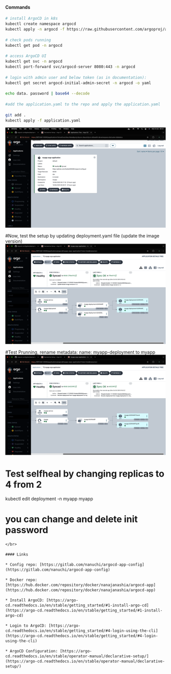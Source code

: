 #### Commands

```bash
# install ArgoCD in k8s
kubectl create namespace argocd
kubectl apply -n argocd -f https://raw.githubusercontent.com/argoproj/argo-cd/stable/manifests/install.yaml

# check pods running
kubectl get pod -n argocd

# access ArgoCD UI
kubectl get svc -n argocd
kubectl port-forward svc/argocd-server 8080:443 -n argocd

# login with admin user and below token (as in documentation):
kubectl get secret argocd-initial-admin-secret -n argocd -o yaml

echo data. password | base64 --decode

#add the application.yaml to the repo and apply the application.yaml

git add .
kubectl apply -f application.yaml
```
![image alt](https://github.com/Ezekiel200483/argocd-config/blob/e32efa81b8dc60ba86d54751045691e6cc8dbaa0/Screenshot%202025-10-06%20at%2009.22.03.png)

#Now, test the setup by updating deployment.yaml file (update the image version)
![image alt](https://github.com/Ezekiel200483/argocd-config/blob/3ad7793634cdab86068a6329e619384874514e39/version.png)


#Test Prunning, rename metadata: name: myapp-deployment to myapp
![image alt](https://github.com/Ezekiel200483/argocd-config/blob/8455689e07201eac8b5d94deb806d09abf545e16/deployment.png)


# Test selfheal by changing replicas to 4 from 2
kubectl edit deployment -n myapp myapp


# you can change and delete init password

```
</br>

#### Links

* Config repo: [https://gitlab.com/nanuchi/argocd-app-config](https://gitlab.com/nanuchi/argocd-app-config)

* Docker repo: [https://hub.docker.com/repository/docker/nanajanashia/argocd-app](https://hub.docker.com/repository/docker/nanajanashia/argocd-app)

* Install ArgoCD: [https://argo-cd.readthedocs.io/en/stable/getting_started/#1-install-argo-cd](https://argo-cd.readthedocs.io/en/stable/getting_started/#1-install-argo-cd)

* Login to ArgoCD: [https://argo-cd.readthedocs.io/en/stable/getting_started/#4-login-using-the-cli](https://argo-cd.readthedocs.io/en/stable/getting_started/#4-login-using-the-cli)

* ArgoCD Configuration: [https://argo-cd.readthedocs.io/en/stable/operator-manual/declarative-setup/](https://argo-cd.readthedocs.io/en/stable/operator-manual/declarative-setup/)
